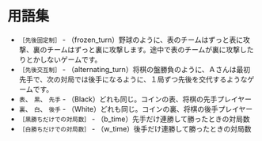 # 用語集

* `［先後固定制］` - （frozen_turn）野球のように、表のチームはずっと表に攻撃、裏のチームはずっと裏に攻撃します。途中で表のチームが裏に攻撃したりとかしないゲームです。
* `［先後交互制］` - （alternating_turn）将棋の盤勝負のように、Ａさんは最初先手で、次の対局では後手になるように、１局ずつ先後を交代するようなゲームです。
* `表`、 `黒`、 `先手` - （Black）どれも同じ。コインの表、将棋の先手プレイヤー
* `裏`、 `白`、 `後手` - （White）どれも同じ。コインの裏、将棋の後手プレイヤー
* `［黒勝ちだけでの対局数］` - （b_time）先手だけ連勝して勝ったときの対局数
* `［白勝ちだけでの対局数］` - （w_time）後手だけ連勝して勝ったときの対局数
